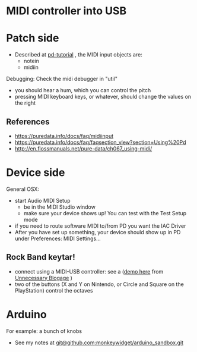 MIDI controller into USB
========================


Patch side
==========

- Described at [pd-tutorial](http://www.pd-tutorial.com/english/ch04s03.html) , the MIDI input objects are:
     - notein
     - midiin

Debugging: Check the midi debugger in "util" 
- you should hear a hum, which you can control the pitch
- pressing MIDI keyboard keys, or whatever, should change the values on the right

References
----------

- https://puredata.info/docs/faq/midiinput
- https://puredata.info/docs/faq/faqsection_view?section=Using%20Pd
- http://en.flossmanuals.net/pure-data/ch067_using-midi/

Device side
===========

General OSX:
- start Audio MIDI Setup
     - be in the MIDI Studio window
     - make sure your device shows up!  You can test with the Test Setup mode
- if you need to route software MIDI to/from PD you want the IAC Driver
- After you have set up something, your device should show up in PD under Preferences: MIDI Settings...

Rock Band keytar!
-----------------

- connect using a MIDI-USB controller: see a ([demo here](https://www.youtube.com/watch?v=IZUsD2uaaWc) from  [Unnecessary Blogage](http://anex-unnecessaryblogage.blogspot.com/2010/12/noobs-guide-to-using-rock-band-3.html) )
- two of the buttons (X and Y on Nintendo, or Circle and Square on the PlayStation) control the octaves

Arduino
=======

For example: a bunch of knobs
- See my notes at [git@github.com:monkeywidget/arduino_sandbox.git](https://github.com/monkeywidget/arduino_sandbox.git)
